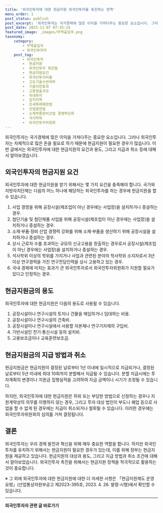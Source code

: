 ```yaml
---
title: '외국인투자에 대한 현금지원 외국인투자를 촉진하는 정책'
menu_order: 1
post_status: publish
post_excerpt: '외국인투자는 국가경제에 많은 이익을 가져다주는 중요한 요소입니다. 그러나 외국인투자는 자체적으로 많은 돈을 필요로 하기 때문에 현금지원이 필요한 경우가 많습니다. 이번 글에서는 외국인투자에 대한 현금지원의 요건과 용도, 그리고 지급과 취소 등에 대해서 알아보겠습니다.'
post_date: 2023-11-07 07:35:24
featured_image: _images/무역출입국.png
taxonomy:
    category:
        - 무역출입국
        - 외국인투자자
    post_tag:
        - 외국인투자
        -  현금지원
        -  외국인투자 촉진법
        -  현금지원요건
        -  외국인투자비율
        -  고도기술수반여부
        -  기술이전효과
        -  고용창출규모
        -  국내투자
        -  입지지역
        -  조세특례제한법
        -  산업발전법
        -  소재부품장비산업 경쟁력강화
        -  석사학위
        -  외국인투자위원회
---
```



외국인투자는 국가경제에 많은 이익을 가져다주는 중요한 요소입니다. 그러나 외국인투자는 자체적으로 많은 돈을 필요로 하기 때문에 현금지원이 필요한 경우가 많습니다. 이번 글에서는 외국인투자에 대한 현금지원의 요건과 용도, 그리고 지급과 취소 등에 대해서 알아보겠습니다.

## 외국인투자의 현금지원 요건

외국인투자에 대한 현금지원을 받기 위해서는 몇 가지 요건을 충족해야 합니다. 국가와 지방자치단체는 다음의 어느 하나에 해당하는 외국인투자를 하는 경우에 현금지원을 할 수 있습니다.

1. 사업 경영을 위해 공장시설(제조업이 아닌 경우에는 사업장)을 설치하거나 증설하는 경우.
2. 첨단기술 및 첨단제품 사업을 위해 공장시설(제조업이 아닌 경우에는 사업장)을 설치하거나 증설하는 경우.
3. 소재·부품·장비 산업 경쟁력 강화를 위해 소재·부품을 생산하기 위해 공장시설을 설치하거나 증설하는 경우.
4. 상시 근로자 수를 초과하는 규모의 신규고용을 창출하는 경우로서 공장시설(제조업이 아닌 경우에는 사업장)을 설치하거나 증설하는 경우.
5. 석사학위 이상의 학위를 가지거나 사업과 관련된 분야의 학사학위 소지자로서 3년 이상 연구경력을 가진 연구전담인력을 상시 고용하고 있는 경우.
6. 국내 경제에 미치는 효과가 큰 외국인투자로서 외국인투자위원회가 지원할 필요가 있다고 인정하는 경우.

## 현금지원금의 용도

외국인투자에 대한 현금지원은 다음의 용도로 사용될 수 있습니다.

1. 공장시설이나 연구시설의 토지나 건물을 매입하거나 임대하는 비용.
2. 공장시설이나 연구시설의 건축비.
3. 공장시설이나 연구시설에서 사용할 자본재나 연구기자재의 구입비.
4. 기반시설인 전기·통신시설 등의 설치비.
5. 고용보조금이나 교육훈련보조금.

## 현금지원금의 지급 방법과 취소

현금지원금은 현금지원이 결정된 날로부터 1년 이내에 일시적으로 지급되거나, 결정된 날로부터 5년 이내에 최대 10회까지 분할해서 지급될 수 있습니다. 분할 지급시에는 투자계획의 변경이나 지원금 집행실적을 고려하여 지급 금액이나 시기가 조정될 수 있습니다.

하지만, 외국인투자에 대한 현금지원은 허위 또는 부당한 방법으로 신청하는 경우나 지원계약상의 의무를 이행하지 않는 경우, 그리고 투자 대상 법인이 부도나 폐업 등으로 사업을 할 수 없게 된 경우에는 지급이 취소되거나 철회될 수 있습니다. 이러한 경우에는 외국인투자위원회의 심의를 거쳐 결정됩니다.

## 결론

외국인투자는 우리 경제 발전과 혁신을 위해 매우 중요한 역할을 합니다. 하지만 외국인투자를 유치하기 위해서는 현금지원이 필요한 경우가 있는데, 이를 위해 정부는 현금지원을 제공하고 있습니다. 현금지원의 대상과 용도, 그리고 지급 방법과 취소 조건에 대해서 알아보았습니다. 외국인투자 촉진을 위해서는 현금지원 정책을 적극적으로 활용하는 것이 중요합니다.

※ 그 외에 외국인투자에 대한 현금지원에 대한 더 자세한 사항은 「현금지원제도 운영요령」(산업통상자원부공고 제2023-395호, 2023. 4. 26. 발령·시행)에서 확인할 수 있습니다.
<!-- wp:separator -->
<hr class="wp-block-separator has-alpha-channel-opacity"/>
<!-- /wp:separator -->

<!-- wp:group {"backgroundColor":"base","layout":{"type":"constrained"}} -->
<div class="wp-block-group has-base-background-color has-background"><!-- wp:paragraph {"align":"center","fontSize":"medium"} -->
<p class="has-text-align-center has-large-font-size"><strong>외국인투자자 관련 글 바로가기</strong></p>
<!-- /wp:paragraph -->


<!-- wp:latest-posts
{"categories":[{"id":14375,"count":19,"description":"","link":"https://uknowlaw.com/category/%ec%99%b8%ea%b5%ad%ec%9d%b8%ed%88%ac%ec%9e%90%ec%9e%90/","name":"외국인투자자","slug":"외국인투자자","taxonomy":"category","parent":0,"meta":[],"_links":{"self":[{"href":"https://uknowlaw.com/wp-json/wp/v2/categories/14375"}],"collection":[{"href":"https://uknowlaw.com/wp-json/wp/v2/categories"}],"about":[{"href":"https://uknowlaw.com/wp-json/wp/v2/taxonomies/category"}],"wp:post_type":[{"href":"https://uknowlaw.com/wp-json/wp/v2/posts?categories=14375"}],"curies":[{"name":"wp","href":"https://api.w.org/{rel}","templated":true}]}}],"postsToShow":100,"excerptLength":28,"postLayout":"grid","columns":2,"featuredImageAlign":"left","featuredImageSizeSlug":"large","fontSize":"small"} /--></div>
<!-- /wp:group -->